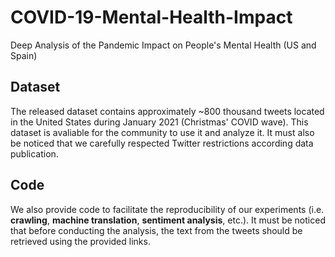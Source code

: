 # COVID-19-Mental-Health-Impact
Deep Analysis of the Pandemic Impact on People's Mental Health (US and Spain)

## Dataset
The released dataset contains approximately ~800 thousand tweets located in the United States during January 2021 (Christmas' COVID wave). This dataset is avaliable for the community to use it and analyze it. 
It must also be noticed that we carefully respected Twitter restrictions according data publication. 

## Code
We also provide code to facilitate the reproducibility of our experiments (i.e. **crawling**, **machine translation**, **sentiment analysis**, etc.). It must be noticed that before conducting the analysis, the text from the tweets should be retrieved using the provided links. 
